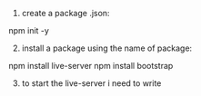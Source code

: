 1. create a package .json:

npm init -y

2. install a package using the name of package:

npm install live-server
npm install bootstrap

3. to start the live-server i need to write